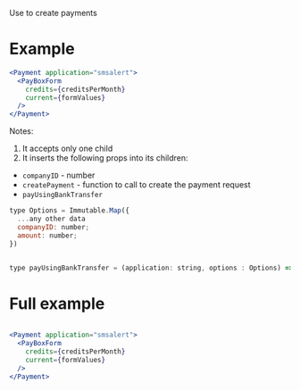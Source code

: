 Use to create payments 

# Example 

```jsx
<Payment application="smsalert">
  <PayBoxForm
    credits={creditsPerMonth}
    current={formValues}
  />
</Payment>
```

Notes: 
1. It accepts only one child
2. It inserts the following props into its children:
- `companyID` - number
- `createPayment` - function to call to create the payment request
- `payUsingBankTransfer`

```jsx
type Options = Immutable.Map({
  ...any other data
  companyID: number;
  amount: number;
})


type payUsingBankTransfer = (application: string, options : Options) => () => void;
```

# Full example

```jsx

<Payment application="smsalert">
  <PayBoxForm
    credits={creditsPerMonth}
    current={formValues}
  />
</Payment>
```
